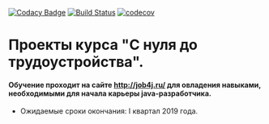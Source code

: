 [![Codacy Badge](https://api.codacy.com/project/badge/Grade/5fdc4e562484495a8b00bf3fe0444321)](https://app.codacy.com/app/sane5ever/job4j?utm_source=github.com&utm_medium=referral&utm_content=sane5ever/job4j&utm_campaign=Badge_Grade_Dashboard)
[![Build Status](https://travis-ci.org/sane5ever/job4j.svg?branch=master)](https://travis-ci.org/sane5ever/job4j)
[![codecov](https://codecov.io/gh/sane5ever/job4j/branch/master/graph/badge.svg)](https://codecov.io/gh/sane5ever/job4j)

# Проекты курса "С нуля до трудоустройства".
#### Обучение проходит на сайте http://job4j.ru/ для овладения навыками, необходимыми для начала карьеры java-разработчика.

* Ожидаемые сроки окончания: I квартал 2019 года.   